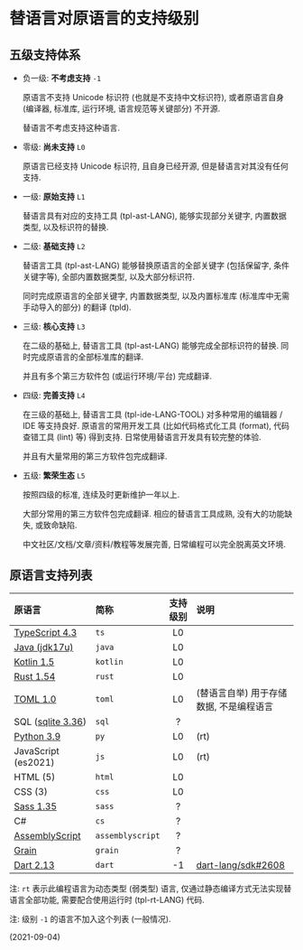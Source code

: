 # 替语言对原语言的支持级别


## 五级支持体系

+ 负一级: **不考虑支持** `-1`

  原语言不支持 Unicode 标识符 (也就是不支持中文标识符),
  或者原语言自身 (编译器, 标准库, 运行环境, 语言规范等关键部分) 不开源.

  替语言不考虑支持这种语言.

+ 零级: **尚未支持** `L0`

  原语言已经支持 Unicode 标识符, 且自身已经开源,
  但是替语言对其没有任何支持.

+ 一级: **原始支持** `L1`

  替语言具有对应的支持工具 (tpl-ast-LANG),
  能够实现部分关键字, 内置数据类型, 以及标识符的替换.

+ 二级: **基础支持** `L2`

  替语言工具 (tpl-ast-LANG) 能够替换原语言的全部关键字 (包括保留字, 条件关键字等),
  全部内置数据类型, 以及大部分标识符.

  同时完成原语言的全部关键字, 内置数据类型, 以及内置标准库 (标准库中无需手动导入的部分) 的翻译 (tpld).

+ 三级: **核心支持** `L3`

  在二级的基础上, 替语言工具 (tpl-ast-LANG) 能够完成全部标识符的替换.
  同时完成原语言的全部标准库的翻译.

  并且有多个第三方软件包 (或运行环境/平台) 完成翻译.

+ 四级: **完善支持** `L4`

  在三级的基础上, 替语言工具 (tpl-ide-LANG-TOOL) 对多种常用的编辑器 / IDE 等支持良好.
  原语言的常用开发工具 (比如代码格式化工具 (format), 代码查错工具 (lint) 等) 得到支持.
  日常使用替语言开发具有较完整的体验.

  并且有大量常用的第三方软件包完成翻译.

+ 五级: **繁荣生态** `L5`

  按照四级的标准, 连续及时更新维护一年以上.

  大部分常用的第三方软件包完成翻译.
  相应的替语言工具成熟, 没有大的功能缺失, 或致命缺陷.

  中文社区/文档/文章/资料/教程等发展完善, 日常编程可以完全脱离英文环境.


## 原语言支持列表

| 原语言 | 简称 | 支持级别 | 说明 |
| :---- | :--- | :-----: | :--- |
| [TypeScript 4.3](https://github.com/microsoft/TypeScript) | `ts` | L0 | |
| [Java (jdk17u)](https://github.com/openjdk/jdk17u) | `java` | L0 | |
| [Kotlin 1.5](https://kotlinlang.org/) | `kotlin` | L0 | |
| [Rust 1.54](https://www.rust-lang.org/) | `rust` | L0 | |
| [TOML 1.0](https://toml.io/) | `toml` | L0 | (替语言自举) 用于存储数据, 不是编程语言 |
| SQL ([sqlite 3.36](https://sqlite.org/index.html)) | `sql` | ? | |
| [Python 3.9](https://www.python.org/) | `py` | L0 | (rt) |
| JavaScript (es2021) | `js` | L0 | (rt) |
| HTML (5) | `html` | L0 | |
| CSS (3) | `css` | L0 | |
| [Sass 1.35](https://sass-lang.com/) | `sass` | ? | |
| C# | `cs` | ? | |
| [AssemblyScript](https://www.assemblyscript.org/) | `assemblyscript` | ? | |
| [Grain](https://grain-lang.org/) | `grain` | ? | |
| [Dart 2.13](https://dart.dev/) | `dart` | -1 | [dart-lang/sdk#2608](https://github.com/dart-lang/sdk/issues/2608) |

注: `rt` 表示此编程语言为动态类型 (弱类型) 语言,
  仅通过静态编译方式无法实现替语言全部功能,
  需要配合使用运行时 (tpl-rt-LANG) 代码.

注: 级别 `-1` 的语言不加入这个列表 (一般情况).


(2021-09-04)
